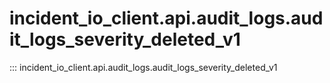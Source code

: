# incident_io_client.api.audit_logs.audit_logs_severity_deleted_v1

::: incident_io_client.api.audit_logs.audit_logs_severity_deleted_v1
